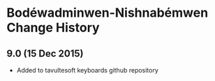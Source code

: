 Bodéwadminwen-Nishnabémwen Change History
============================

9.0 (15 Dec 2015)
-----------------

* Added to tavultesoft keyboards github repository
